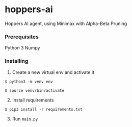 # hoppers-ai
Hoppers AI agent, using Minimax with Alpha-Beta Pruning

### Prerequisites
Python 3
Numpy

### Installing
1. Create a new virtual env and activate it
```shell
$ python3 -m venv env
```  
```shell
$ source venv/bin/activate
```   
2. Install requirements
```shell
$ pip3 install -r requirements.txt
```   
3. Run `main.py`
